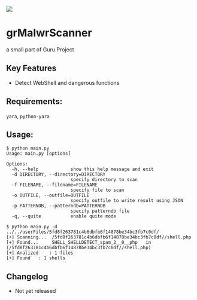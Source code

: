 ![](https://raw.githubusercontent.com/giaplv57/GuruWebScanner/master/assets/img/logo.png?token=AE0vQtc2OvfRVApR59212yiw4tPApLBtks5W54jxwA%3D%3D)

# grMalwrScanner
a small part of Guru Project

## Key Features
* Detect WebShell and dangerous functions

## Requirements:
`yara`, `python-yara`

## Usage:
```
$ python main.py                              
Usage: main.py [options]

Options:
  -h, --help            show this help message and exit
  -d DIRECTORY, --directory=DIRECTORY
                        specify directory to scan
  -f FILENAME, --filename=FILENAME
                        specify file to scan
  -o OUTFILE, --outfile=OUTFILE
                        specify outfile to write result using JSON
  -p PATTERNDB, --patterndb=PATTERNDB
                        specify patterndb file
  -q, --quite           enable quite mode

$ python main.py -d ../../userFiles/5fd8f263781c4b6dbfb6f14878be34bc3fb7c0df/
[+] Scanning...	 /5fd8f263781c4b6dbfb6f14878be34bc3fb7c0df//shell.php
[+] Found...	 SHELL_SHELLDETECT_spam_2__0__php 	in (/5fd8f263781c4b6dbfb6f14878be34bc3fb7c0df//shell.php)
[+] Analized	: 1 files 
[+] Found	: 1 shells 

```

## Changelog
* Not yet released

